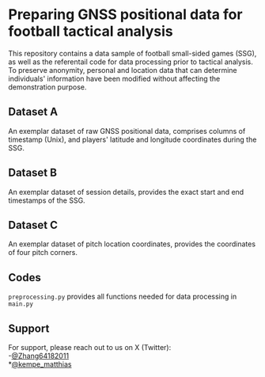 # Preparing GNSS positional data for football tactical analysis

This repository contains a data sample of football small-sided games (SSG), as well as the referentail code for data processing prior to tactical analysis. To preserve anonymity, personal and location data that can determine individuals' information have been modified without affecting the demonstration purpose.


## Dataset A

An exemplar dataset of raw GNSS positional data, comprises columns of timestamp (Unix), and players' latitude and longitude coordinates during the SSG.


## Dataset B

An exemplar dataset of session details, provides the exact start and end timestamps of the SSG.

## Dataset C

An exemplar dataset of pitch location coordinates, provides the coordinates of four pitch corners.

## Codes

`preprocessing.py` provides all functions needed for data processing in `main.py`

## Support

For support, please reach out to us on X (Twitter): <br />
-[@Zhang64182011](https://x.com/Zhang64182011) <br />
*[@kempe_matthias](https://x.com/kempe_matthias) <br />
